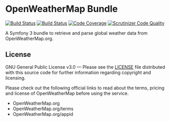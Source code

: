 OpenWeatherMap Bundle
=====================

[![Build Status](https://travis-ci.org/osavchenko/OpenWeatherMapBundle.svg?branch=master)](https://travis-ci.org/osavchenko/OpenWeatherMapBundle)
[![Build Status](https://scrutinizer-ci.com/g/osavchenko/OpenWeatherMapBundle/badges/build.png?b=master)](https://scrutinizer-ci.com/g/osavchenko/OpenWeatherMapBundle/build-status/master)
[![Code Coverage](https://scrutinizer-ci.com/g/osavchenko/OpenWeatherMapBundle/badges/coverage.png?b=master)](https://scrutinizer-ci.com/g/osavchenko/OpenWeatherMapBundle/?branch=master)
[![Scrutinizer Code Quality](https://scrutinizer-ci.com/g/osavchenko/OpenWeatherMapBundle/badges/quality-score.png?b=master)](https://scrutinizer-ci.com/g/osavchenko/OpenWeatherMapBundle/?branch=master)

A Symfony 3 bundle to retrieve and parse global weather data from OpenWeatherMap.org.

License
-------

GNU General Public License v3.0 — Please see the [LICENSE](LICENSE) file distributed with this source code for further information regarding copyright and licensing.

Please check out the following official links to read about the terms, pricing and license of OpenWeatherMap before using the service.

* OpenWeatherMap.org
* OpenWeatherMap.org/terms
* OpenWeatherMap.org/appid
